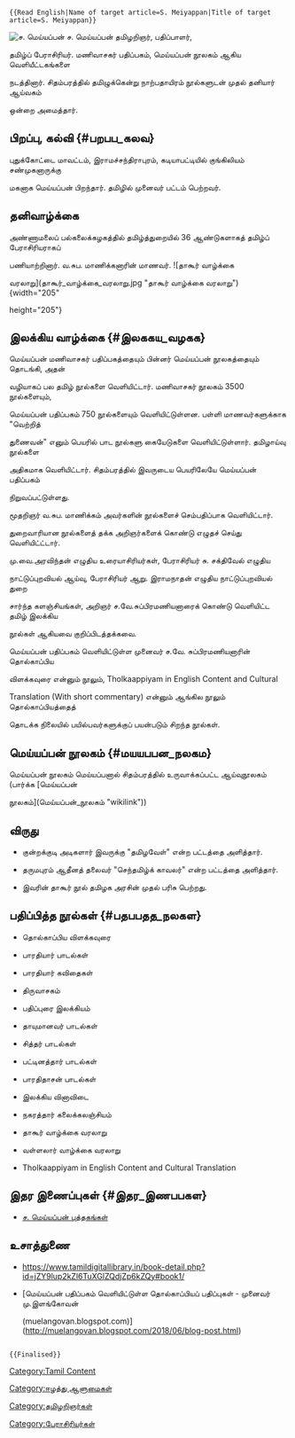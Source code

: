 ```{=mediawiki}
{{Read English|Name of target article=S. Meiyappan|Title of target article=S. Meiyappan}}
```
![ச. மெய்யப்பன்](மெய்யப்பன்.png "ச. மெய்யப்பன்") ச. மெய்யப்பன் தமிழறிஞர், பதிப்பாளர்,
தமிழ்ப் பேராசிரியர். மணிவாசகர் பதிப்பகம், மெய்யப்பன் நூலகம் ஆகிய வெளியீட்டகங்களை
நடத்தினார். சிதம்பரத்தில் தமிழுக்கென்று நாற்பதாயிரம் நூல்களுடன் முதல் தனியார் ஆய்வகம்
ஒன்றை அமைத்தார்.

## பிறப்பு, கல்வி {#பறபப_கலவ}

புதுக்கோட்டை மாவட்டம், இராமச்சந்திராபுரம், கடியாபட்டியில் குங்கிலியம் சண்முகனாருக்கு
மகனாக மெய்யப்பன் பிறந்தார். தமிழில் முனைவர் பட்டம் பெற்றவர்.

## தனிவாழ்க்கை

அண்ணாமலைப் பல்கலைக்கழகத்தில் தமிழ்த்துறையில் 36 ஆண்டுகளாகத் தமிழ்ப் பேராசிரியராகப்
பணியாற்றினார். வ.சுப. மாணிக்கனாரின் மாணவர். ![தாகூர் வாழ்க்கை
வரலாறு](தாகூர்_வாழ்க்கை_வரலாறு.jpg "தாகூர் வாழ்க்கை வரலாறு"){width="205"
height="205"}

## இலக்கிய வாழ்க்கை {#இலககய_வழகக}

மெய்யப்பன் மணிவாசகர் பதிப்பகத்தையும் பின்னர் மெய்யப்பன் நூலகத்தையும் தொடங்கி, அதன்
வழியாகப் பல தமிழ் நூல்களை வெளியிட்டார். மணிவாசகர் நூலகம் 3500 நூல்களையும்,
மெய்யப்பன் பதிப்பகம் 750 நூல்களையும் வெளியிட்டுள்ளன. பள்ளி மாணவர்களுக்காக \"வெற்றித்
துணைவன்\" எனும் பெயரில் பாட நூல்களு கையேடுகளை வெளியிட்டுள்ளார். தமிழாய்வு நூல்களை
அதிகமாக வெளியிட்டார். சிதம்பரத்தில் இவருடைய பெயரிலேயே மெய்யப்பன் பதிப்பகம்
நிறுவப்பட்டுள்ளது.

மூதறிஞர் வ.சுப. மாணிக்கம் அவர்களின் நூல்களைச் செம்பதிப்பாக வெளியிட்டார்.
துறைவாரியான நூல்களைத் தக்க அறிஞர்களைக் கொண்டு எழுதச் செய்து வெளியிட்ட்டார்.
மு.வை.அரவிந்தன் எழுதிய உரையாசிரியர்கள், பேராசிரியர் சு. சக்திவேல் எழுதிய
நாட்டுப்புறவியல் ஆய்வு, பேராசிரியர் ஆறு. இராமநாதன் எழுதிய நாட்டுப்புறவியல் துறை
சார்ந்த களஞ்சியங்கள், அறிஞர் ச.வே.சுப்பிரமணியனாரைக் கொண்டு வெளியிட்ட தமிழ் இலக்கிய
நூல்கள் ஆகியவை குறிப்பிடத்தக்கவை.

மெய்யப்பன் பதிப்பகம் வெளியிட்டுள்ள முனைவர் ச.வே. சுப்பிரமணியனாரின் தொல்காப்பிய
விளக்கவுரை என்னும் நூலும், Tholkaappiyam in English Content and Cultural
Translation (With short commentary) என்னும் ஆங்கில நூலும் தொல்காப்பியத்தைத்
தொடக்க நிலையில் பயில்பவர்களுக்குப் பயன்படும் சிறந்த நூல்கள்.

## மெய்யப்பன் நூலகம் {#மயயபபன_நலகம}

மெய்யப்பன் நூலகம் மெய்யப்பனால் சிதம்பரத்தில் உருவாக்கப்பட்ட ஆய்வுநூலகம் (பார்க்க [மெய்யப்பன்
நூலகம்](மெய்யப்பன்_நூலகம் "wikilink"))

## விருது

-   குன்றக்குடி அடிகளார் இவருக்கு \"தமிழவேள்\" என்ற பட்டத்தை அளித்தார்.
-   தருமபுரம் ஆதீனத் தலைவர் \"செந்தமிழ்க் காவலர்\" என்ற பட்டத்தை அளித்தார்.
-   இவரின் தாகூர் நூல் தமிழக அரசின் முதல் பரிசு பெற்றது.

## பதிப்பித்த நூல்கள் {#பதபபதத_நலகள}

-   தொல்காப்பிய விளக்கவுரை
-   பாரதியார் பாடல்கள்
-   பாரதியார் கவிதைகள்
-   திருவாசகம்
-   பதிப்புரை இலக்கியம்
-   தாயுமானவர் பாடல்கள்
-   சித்தர் பாடல்கள்
-   பட்டினத்தார் பாடல்கள்
-   பாரதிதாசன் பாடல்கள்
-   இலக்கிய வினாவிடை
-   நகரத்தார் கலைக்கலஞ்சியம்
-   தாகூர் வாழ்க்கை வரலாறு
-   வள்ளலார் வாழ்க்கை வரலாறு
-   Tholkaappiyam in English Content and Cultural Translation

## இதர இணைப்புகள் {#இதர_இணபபகள}

-   [ச. மெய்யப்பன் புத்தகங்கள்](http://www.viruba.com/atotalbooks.aspx?id=500)

## உசாத்துணை

-   <https://www.tamildigitallibrary.in/book-detail.php?id=jZY9lup2kZl6TuXGlZQdjZp6kZQy#book1/>
-   [மெய்யப்பன் பதிப்பகம் வெளியிட்டுள்ள தொல்காப்பியப் பதிப்புகள் - முனைவர் மு.இளங்கோவன்
    (muelangovan.blogspot.com)](http://muelangovan.blogspot.com/2018/06/blog-post.html)

```{=mediawiki}
{{Finalised}}
```
[Category:Tamil Content](Category:Tamil_Content "wikilink")
[Category:ஈழத்து ஆளுமைகள்](Category:ஈழத்து_ஆளுமைகள் "wikilink")
[Category:தமிழறிஞர்கள்](Category:தமிழறிஞர்கள் "wikilink")
[Category:பேராசிரியர்கள்](Category:பேராசிரியர்கள் "wikilink")

